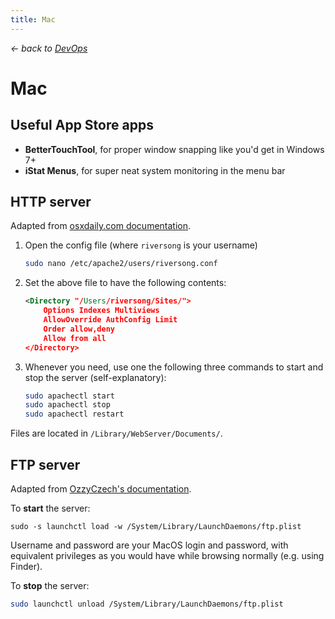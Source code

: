```yaml
---
title: Mac
---
```


*&larr; back to [DevOps](%base_url%/?devops)*

# Mac

## Useful App Store apps

- **BetterTouchTool**, for proper window snapping like you'd get in Windows 7+
- **iStat Menus**, for super neat system monitoring in the menu bar

## HTTP server

Adapted from [osxdaily.com documentation](http://osxdaily.com/2012/09/02/start-apache-web-server-mac-os-x/).

1. Open the config file (where `riversong` is your username)

    ```bash
    sudo nano /etc/apache2/users/riversong.conf
    ```

2. Set the above file to have the following contents:

    ```xml
    <Directory "/Users/riversong/Sites/">
        Options Indexes Multiviews
        AllowOverride AuthConfig Limit
        Order allow,deny
        Allow from all
    </Directory>
    ```

3. Whenever you need, use one the following three commands to start and stop the server (self-explanatory): 

    ```bash
    sudo apachectl start
    sudo apachectl stop
    sudo apachectl restart
    ```

Files are located in `/Library/WebServer/Documents/`.

## FTP server

Adapted from [OzzyCzech's documentation](https://github.com/OzzyCzech/blog.omdesign.cz/blob/master/content/posts/run-ftp-server-on-mac-os-x.md).

To **start** the server:

```
sudo -s launchctl load -w /System/Library/LaunchDaemons/ftp.plist
```

Username and password are your MacOS login and password, with equivalent privileges as you would have while browsing normally (e.g. using Finder).

To **stop** the server:

```bash
sudo launchctl unload /System/Library/LaunchDaemons/ftp.plist
```